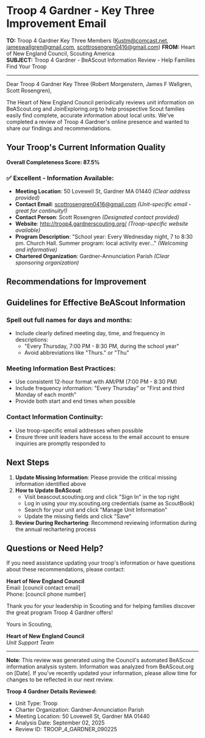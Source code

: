 # Troop 4 Gardner - Key Three Improvement Email

**TO:** Troop 4 Gardner Key Three Members (Kustm@comcast.net, jameswallgren@gmail.com, scottrosengren0416@gmail.com)
**FROM:** Heart of New England Council, Scouting America  
**SUBJECT:** Troop 4 Gardner - BeAScout Information Review - Help Families Find Your Troop  

---

Dear Troop 4 Gardner Key Three (Robert  Morgenstern, James F Wallgren, Scott Rosengren),

The Heart of New England Council periodically reviews unit information on BeAScout.org and JoinExploring.org to help prospective Scout families easily find complete, accurate information about local units. We've completed a review of Troop 4 Gardner's online presence and wanted to share our findings and recommendations.

## Your Troop's Current Information Quality

**Overall Completeness Score: 87.5%**



### ✅ **Excellent - Information Available:**
- **Meeting Location**: 50 Lovewell St, Gardner MA 01440 *(Clear address provided)*
- **Contact Email**: scottrosengren0416@gmail.com *(Unit-specific email - great for continuity!)*
- **Contact Person**: Scott Rosengren *(Designated contact provided)*
- **Website**: http://troop4.gardnerscouting.org/ *(Troop-specific website available)*
- **Program Description**: "School year:  Every Wednesday night, 7 to 8:30 pm. Church Hall.
Summer program:  local activity ever..." *(Welcoming and informative)*
- **Chartered Organization**: Gardner-Annunciation Parish *(Clear sponsoring organization)*

## Recommendations for Improvement



## Guidelines for Effective BeAScout Information

### **Spell out full names for days and months:**
- Include clearly defined meeting day, time, and frequency in descriptions:
  - "Every Thursday, 7:00 PM - 8:30 PM, during the school year"
  - Avoid abbreviations like "Thurs." or "Thu"

### **Meeting Information Best Practices:**
- Use consistent 12-hour format with AM/PM (7:00 PM - 8:30 PM)
- Include frequency information: "Every Thursday" or "First and third Monday of each month"
- Provide both start and end times when possible

### **Contact Information Continuity:**
- Use troop-specific email addresses when possible
- Ensure three unit leaders have access to the email account to ensure inquiries are promptly responded to

## Next Steps

1. **Update Missing Information**: Please provide the critical missing information identified above
2. **How to Update BeAScout**: 
   - Visit beascout.scouting.org and click "Sign In" in the top right
   - Log in using your my.scouting.org credentials (same as ScoutBook)
   - Search for your unit and click "Manage Unit Information"
   - Update the missing fields and click "Save"
3. **Review During Rechartering**: Recommend reviewing information during the annual rechartering process

## Questions or Need Help?

If you need assistance updating your troop's information or have questions about these recommendations, please contact:

**Heart of New England Council**  
Email: [council contact email]  
Phone: [council phone number]

Thank you for your leadership in Scouting and for helping families discover the great program Troop 4 Gardner offers!

Yours in Scouting,

**Heart of New England Council**  
*Unit Support Team*

---

**Note**: This review was generated using the Council's automated BeAScout information analysis system. Information was analyzed from BeAScout.org on [Date]. If you've recently updated your information, please allow time for changes to be reflected in our next review.

**Troop 4 Gardner Details Reviewed:**
- Unit Type: Troop
- Charter Organization: Gardner-Annunciation Parish  
- Meeting Location: 50 Lovewell St, Gardner MA 01440
- Analysis Date: September 02, 2025
- Review ID: TROOP_4_GARDNER_090225